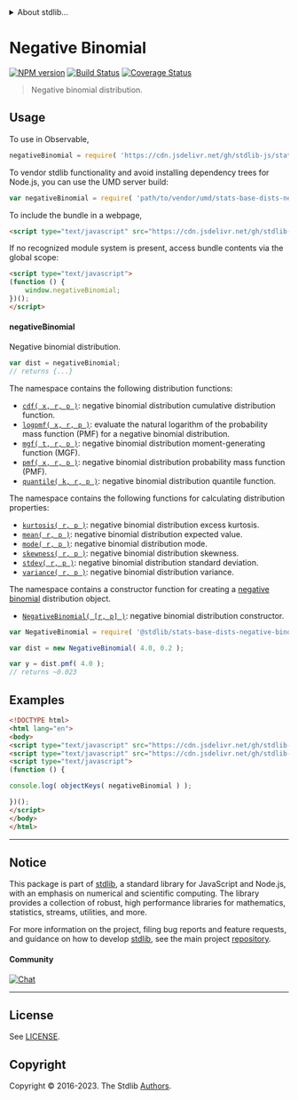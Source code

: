 <!--

@license Apache-2.0

Copyright (c) 2018 The Stdlib Authors.

Licensed under the Apache License, Version 2.0 (the "License");
you may not use this file except in compliance with the License.
You may obtain a copy of the License at

   http://www.apache.org/licenses/LICENSE-2.0

Unless required by applicable law or agreed to in writing, software
distributed under the License is distributed on an "AS IS" BASIS,
WITHOUT WARRANTIES OR CONDITIONS OF ANY KIND, either express or implied.
See the License for the specific language governing permissions and
limitations under the License.

-->


<details>
  <summary>
    About stdlib...
  </summary>
  <p>We believe in a future in which the web is a preferred environment for numerical computation. To help realize this future, we've built stdlib. stdlib is a standard library, with an emphasis on numerical and scientific computation, written in JavaScript (and C) for execution in browsers and in Node.js.</p>
  <p>The library is fully decomposable, being architected in such a way that you can swap out and mix and match APIs and functionality to cater to your exact preferences and use cases.</p>
  <p>When you use stdlib, you can be absolutely certain that you are using the most thorough, rigorous, well-written, studied, documented, tested, measured, and high-quality code out there.</p>
  <p>To join us in bringing numerical computing to the web, get started by checking us out on <a href="https://github.com/stdlib-js/stdlib">GitHub</a>, and please consider <a href="https://opencollective.com/stdlib">financially supporting stdlib</a>. We greatly appreciate your continued support!</p>
</details>

# Negative Binomial

[![NPM version][npm-image]][npm-url] [![Build Status][test-image]][test-url] [![Coverage Status][coverage-image]][coverage-url] <!-- [![dependencies][dependencies-image]][dependencies-url] -->

> Negative binomial distribution.



<section class="usage">

## Usage

To use in Observable,

```javascript
negativeBinomial = require( 'https://cdn.jsdelivr.net/gh/stdlib-js/stats-base-dists-negative-binomial@umd/browser.js' )
```

To vendor stdlib functionality and avoid installing dependency trees for Node.js, you can use the UMD server build:

```javascript
var negativeBinomial = require( 'path/to/vendor/umd/stats-base-dists-negative-binomial/index.js' )
```

To include the bundle in a webpage,

```html
<script type="text/javascript" src="https://cdn.jsdelivr.net/gh/stdlib-js/stats-base-dists-negative-binomial@umd/browser.js"></script>
```

If no recognized module system is present, access bundle contents via the global scope:

```html
<script type="text/javascript">
(function () {
    window.negativeBinomial;
})();
</script>
```

#### negativeBinomial

Negative binomial distribution.

```javascript
var dist = negativeBinomial;
// returns {...}
```

The namespace contains the following distribution functions:

<!-- <toc pattern="*+(cdf|pmf|mgf|quantile)*"> -->

<div class="namespace-toc">

-   <span class="signature">[`cdf( x, r, p )`][@stdlib/stats/base/dists/negative-binomial/cdf]</span><span class="delimiter">: </span><span class="description">negative binomial distribution cumulative distribution function.</span>
-   <span class="signature">[`logpmf( x, r, p )`][@stdlib/stats/base/dists/negative-binomial/logpmf]</span><span class="delimiter">: </span><span class="description">evaluate the natural logarithm of the probability mass function (PMF) for a negative binomial distribution.</span>
-   <span class="signature">[`mgf( t, r, p )`][@stdlib/stats/base/dists/negative-binomial/mgf]</span><span class="delimiter">: </span><span class="description">negative binomial distribution moment-generating function (MGF).</span>
-   <span class="signature">[`pmf( x, r, p )`][@stdlib/stats/base/dists/negative-binomial/pmf]</span><span class="delimiter">: </span><span class="description">negative binomial distribution probability mass function (PMF).</span>
-   <span class="signature">[`quantile( k, r, p )`][@stdlib/stats/base/dists/negative-binomial/quantile]</span><span class="delimiter">: </span><span class="description">negative binomial distribution quantile function.</span>

</div>

<!-- </toc> -->

The namespace contains the following functions for calculating distribution properties:

<!-- <toc pattern="*+(entropy|kurtosis|mean|median|mode|skewness|stdev|variance)*"> -->

<div class="namespace-toc">

-   <span class="signature">[`kurtosis( r, p )`][@stdlib/stats/base/dists/negative-binomial/kurtosis]</span><span class="delimiter">: </span><span class="description">negative binomial distribution excess kurtosis.</span>
-   <span class="signature">[`mean( r, p )`][@stdlib/stats/base/dists/negative-binomial/mean]</span><span class="delimiter">: </span><span class="description">negative binomial distribution expected value.</span>
-   <span class="signature">[`mode( r, p )`][@stdlib/stats/base/dists/negative-binomial/mode]</span><span class="delimiter">: </span><span class="description">negative binomial distribution mode.</span>
-   <span class="signature">[`skewness( r, p )`][@stdlib/stats/base/dists/negative-binomial/skewness]</span><span class="delimiter">: </span><span class="description">negative binomial distribution skewness.</span>
-   <span class="signature">[`stdev( r, p )`][@stdlib/stats/base/dists/negative-binomial/stdev]</span><span class="delimiter">: </span><span class="description">negative binomial distribution standard deviation.</span>
-   <span class="signature">[`variance( r, p )`][@stdlib/stats/base/dists/negative-binomial/variance]</span><span class="delimiter">: </span><span class="description">negative binomial distribution variance.</span>

</div>

<!-- </toc> -->

The namespace contains a constructor function for creating a [negative binomial][negative-binomial-distribution] distribution object.

<!-- <toc pattern="*ctor*"> -->

<div class="namespace-toc">

-   <span class="signature">[`NegativeBinomial( [r, p] )`][@stdlib/stats/base/dists/negative-binomial/ctor]</span><span class="delimiter">: </span><span class="description">negative binomial distribution constructor.</span>

</div>

<!-- </toc> -->

```javascript
var NegativeBinomial = require( '@stdlib/stats-base-dists-negative-binomial' ).NegativeBinomial;

var dist = new NegativeBinomial( 4.0, 0.2 );

var y = dist.pmf( 4.0 );
// returns ~0.023
```

</section>

<!-- /.usage -->

<section class="examples">

## Examples

<!-- TODO: better examples -->

<!-- eslint no-undef: "error" -->

```html
<!DOCTYPE html>
<html lang="en">
<body>
<script type="text/javascript" src="https://cdn.jsdelivr.net/gh/stdlib-js/utils-keys@umd/browser.js"></script>
<script type="text/javascript" src="https://cdn.jsdelivr.net/gh/stdlib-js/stats-base-dists-negative-binomial@umd/browser.js"></script>
<script type="text/javascript">
(function () {

console.log( objectKeys( negativeBinomial ) );

})();
</script>
</body>
</html>
```

</section>

<!-- /.examples -->

<!-- Section for related `stdlib` packages. Do not manually edit this section, as it is automatically populated. -->

<section class="related">

</section>

<!-- /.related -->

<!-- Section for all links. Make sure to keep an empty line after the `section` element and another before the `/section` close. -->


<section class="main-repo" >

* * *

## Notice

This package is part of [stdlib][stdlib], a standard library for JavaScript and Node.js, with an emphasis on numerical and scientific computing. The library provides a collection of robust, high performance libraries for mathematics, statistics, streams, utilities, and more.

For more information on the project, filing bug reports and feature requests, and guidance on how to develop [stdlib][stdlib], see the main project [repository][stdlib].

#### Community

[![Chat][chat-image]][chat-url]

---

## License

See [LICENSE][stdlib-license].


## Copyright

Copyright &copy; 2016-2023. The Stdlib [Authors][stdlib-authors].

</section>

<!-- /.stdlib -->

<!-- Section for all links. Make sure to keep an empty line after the `section` element and another before the `/section` close. -->

<section class="links">

[npm-image]: http://img.shields.io/npm/v/@stdlib/stats-base-dists-negative-binomial.svg
[npm-url]: https://npmjs.org/package/@stdlib/stats-base-dists-negative-binomial

[test-image]: https://github.com/stdlib-js/stats-base-dists-negative-binomial/actions/workflows/test.yml/badge.svg?branch=main
[test-url]: https://github.com/stdlib-js/stats-base-dists-negative-binomial/actions/workflows/test.yml?query=branch:main

[coverage-image]: https://img.shields.io/codecov/c/github/stdlib-js/stats-base-dists-negative-binomial/main.svg
[coverage-url]: https://codecov.io/github/stdlib-js/stats-base-dists-negative-binomial?branch=main

<!--

[dependencies-image]: https://img.shields.io/david/stdlib-js/stats-base-dists-negative-binomial.svg
[dependencies-url]: https://david-dm.org/stdlib-js/stats-base-dists-negative-binomial/main

-->

[chat-image]: https://img.shields.io/gitter/room/stdlib-js/stdlib.svg
[chat-url]: https://app.gitter.im/#/room/#stdlib-js_stdlib:gitter.im

[stdlib]: https://github.com/stdlib-js/stdlib

[stdlib-authors]: https://github.com/stdlib-js/stdlib/graphs/contributors

[umd]: https://github.com/umdjs/umd
[es-module]: https://developer.mozilla.org/en-US/docs/Web/JavaScript/Guide/Modules

[deno-url]: https://github.com/stdlib-js/stats-base-dists-negative-binomial/tree/deno
[umd-url]: https://github.com/stdlib-js/stats-base-dists-negative-binomial/tree/umd
[esm-url]: https://github.com/stdlib-js/stats-base-dists-negative-binomial/tree/esm
[branches-url]: https://github.com/stdlib-js/stats-base-dists-negative-binomial/blob/main/branches.md

[stdlib-license]: https://raw.githubusercontent.com/stdlib-js/stats-base-dists-negative-binomial/main/LICENSE

[negative-binomial-distribution]: https://en.wikipedia.org/wiki/Negative_binomial_distribution

<!-- <toc-links> -->

[@stdlib/stats/base/dists/negative-binomial/ctor]: https://github.com/stdlib-js/stats-base-dists-negative-binomial-ctor/tree/umd

[@stdlib/stats/base/dists/negative-binomial/kurtosis]: https://github.com/stdlib-js/stats-base-dists-negative-binomial-kurtosis/tree/umd

[@stdlib/stats/base/dists/negative-binomial/mean]: https://github.com/stdlib-js/stats-base-dists-negative-binomial-mean/tree/umd

[@stdlib/stats/base/dists/negative-binomial/mode]: https://github.com/stdlib-js/stats-base-dists-negative-binomial-mode/tree/umd

[@stdlib/stats/base/dists/negative-binomial/skewness]: https://github.com/stdlib-js/stats-base-dists-negative-binomial-skewness/tree/umd

[@stdlib/stats/base/dists/negative-binomial/stdev]: https://github.com/stdlib-js/stats-base-dists-negative-binomial-stdev/tree/umd

[@stdlib/stats/base/dists/negative-binomial/variance]: https://github.com/stdlib-js/stats-base-dists-negative-binomial-variance/tree/umd

[@stdlib/stats/base/dists/negative-binomial/cdf]: https://github.com/stdlib-js/stats-base-dists-negative-binomial-cdf/tree/umd

[@stdlib/stats/base/dists/negative-binomial/logpmf]: https://github.com/stdlib-js/stats-base-dists-negative-binomial-logpmf/tree/umd

[@stdlib/stats/base/dists/negative-binomial/mgf]: https://github.com/stdlib-js/stats-base-dists-negative-binomial-mgf/tree/umd

[@stdlib/stats/base/dists/negative-binomial/pmf]: https://github.com/stdlib-js/stats-base-dists-negative-binomial-pmf/tree/umd

[@stdlib/stats/base/dists/negative-binomial/quantile]: https://github.com/stdlib-js/stats-base-dists-negative-binomial-quantile/tree/umd

<!-- </toc-links> -->

</section>

<!-- /.links -->
